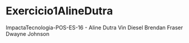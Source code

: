 # Exercicio1AlineDutra
ImpactaTecnologia-POS-ES-16 - Aline Dutra
Vin Diesel
Brendan Fraser
Dwayne Johnson
